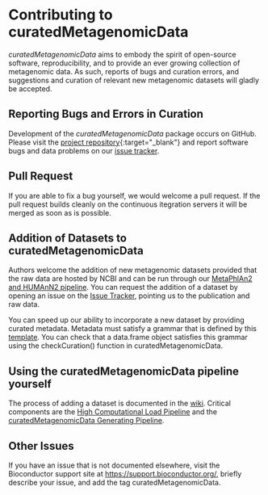 # Contributing to curatedMetagenomicData

*curatedMetagenomicData* aims to embody the spirit of open-source software, reproducibility, and to provide an ever growing collection of metagenomic data. As such, reports of bugs and curation errors, and suggestions and curation of relevant new metagenomic datasets will gladly be accepted.

## Reporting Bugs and Errors in Curation

Development of the *curatedMetagenomicData* package occurs on GitHub. Please visit the
[project repository](https://github.com/waldronlab/curatedMetagenomicData){:target="_blank"} and report software bugs and data problems on our [issue tracker](https://github.com/waldronlab/curatedMetagenomicData/issues).

## Pull Request

If you are able to fix a bug yourself, we would welcome a pull request. If the pull request builds cleanly on the continuous itegration servers it will be merged as soon as is possible.

## Addition of Datasets to curatedMetagenomicData

Authors welcome the addition of new metagenomic datasets provided that the raw data are hosted by NCBI and can be run through our [MetaPhlAn2 and HUMAnN2 pipeline](https://github.com/waldronlab/curatedMetagenomicData/tree/master/inst/pipeline). You can request the addition of a dataset by opening an issue on the [Issue Tracker](https://github.com/waldronlab/curatedMetagenomicData/issues), pointing us to the publication and raw data. 

You can speed up our ability to incorporate a new dataset by providing curated metadata. Metadata must satisfy a grammar that is defined by this [template](https://github.com/waldronlab/curatedMetagenomicData/blob/master/inst/extdata/template.csv). You can check that a data.frame object satisfies this grammar using the checkCuration() function in curatedMetagenomicData.

## Using the curatedMetagenomicData pipeline yourself

The process of adding a dataset is documented in the [wiki](https://github.com/waldronlab/curatedMetagenomicData/wiki/Adding-New-Data). Critical components are the [High Computational Load Pipeline](https://github.com/waldronlab/curatedMetagenomicData/tree/master/inst/pipeline) and the [curatedMetagenomicData Generating Pipeline](https://github.com/waldronlab/curatedMetagenomicData/tree/master/data-raw).

## Other Issues

If you have an issue that is not documented elsewhere, visit the Bioconductor support site at https://support.bioconductor.org/, briefly describe your issue, and add the tag curatedMetagenomicData.
